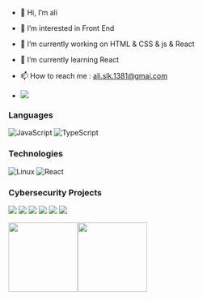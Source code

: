 - 👋 Hi, I’m ali
-  👀 I’m interested in Front End
- 🔭 I’m currently working on HTML & CSS & js & React 
- 🌱 I’m currently learning React
- 📫 How to reach me : ali.slk.1381@gmai.com

- [![](https://raw.githubusercontent.com/alisarlak/alisarlak/master/profile.gif)](https://www.adamalston.com/)<!-- If you want the template for my gif, email me! -->

### Languages


![JavaScript](https://img.shields.io/badge/-JavaScript-000?&logo=JavaScript)
![TypeScript](https://img.shields.io/badge/-TypeScript-000?&logo=TypeScript)

### Technologies

![Linux](https://img.shields.io/badge/-Linux-000?&logo=Linux)
![React](https://img.shields.io/badge/-React-000?&logo=React)


### Cybersecurity Projects

[![](https://img.shields.io/badge/-🩸%20Heartbleed-000)](https://github.com/alisarla-k/Heartbleed)
[![](https://img.shields.io/badge/-🌊%20SYN%20Flood-000)](https://github.com/alisarla-k/SYN-Flood)
[![](https://img.shields.io/badge/-🗂%20Packet%20Sniffing%20%26%20Spoofing-000)](https://github.com/alisarla-k/Packet-Sniffing-and-Spoofing)
[![](https://img.shields.io/badge/-💉%20SQL%20Injection-000)](https://github.com/alisarla-k/SQL-Injection)
[![](https://img.shields.io/badge/-🛡%20Spectre%20%26%20Meltdown-000)](https://github.com/alisarla-k/Meltdown-Spectre)
[![](https://img.shields.io/badge/-🌐%20Network%20Tools-000)](https://github.com/alisarla-k/Network-Tools)

<a href="https://www.adamalston.com/"><img height="137px" src="https://github-readme-stats.vercel.app/api?username=adamalston&hide_title=true&hide_border=true&show_icons=true&include_all_commits=true&count_private=true&line_height=21&text_color=000&icon_color=000&bg_color=0,ea6161,ffc64d,fffc4d,52fa5a&theme=graywhite" /><!-- wi*quL3fcV --><img height="137px" src="https://github-readme-stats.vercel.app/api/top-langs/?username=adamalston&hide=html&hide_title=true&hide_border=true&layout=compact&langs_count=6&exclude_repo=comp426,Redventures-Movie-Quotes&text_color=000&icon_color=fff&bg_color=0,52fa5a,4dfcff,c64dff&theme=graywhite" /></a>

<!---
alisarla-k/alisarla-k is a ✨ special ✨ repository because its `README.md` (this file) appears on your GitHub profile.
You can click the Preview link to take a look at your changes.
--->
